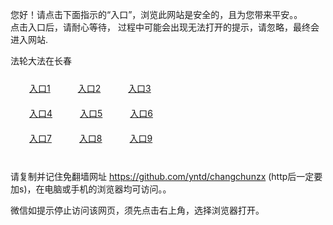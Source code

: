 您好！请点击下面指示的“入口”，浏览此网站是安全的，且为您带来平安。。 <br/>
点击入口后，请耐心等待， 过程中可能会出现无法打开的提示，请忽略，最终会进入网站. </br>

法轮大法在长春<br/>
<div style="padding:10px"><a style="margin:20px" target="_blank" href="https://d3ogzrauq3lo9w.cloudfront.net/2Qpsp?jbvfhzcx" id="ccLink1" rel="nofollow">入口1</a> <a target="_blank" style="margin:20px" href="https://d1lrlkjk526rim.cloudfront.net/2Qpsp?vimwha" id="ccLink2" rel="nofollow">入口2</a> <a style="margin:20px" target="_blank" href="https://d22fo8r2f5t20b.cloudfront.net/2Qpsp?xbnanw" id="ccLink3" rel="nofollow">入口3</a></div>

<div style="padding:10px" ><a style="margin:20px" target="_blank" href="https://d3ogzrauq3lo9w.cloudfront.net/2Qpsp?jbvfhzcx" id="ccLink4" rel="nofollow">入口4</a> <a style="margin:20px" href="https://d1lrlkjk526rim.cloudfront.net/2Qpsp?vimwha" target="_blank" id="ccLink5" rel="nofollow">入口5</a> <a style="margin:20px" href="https://d22fo8r2f5t20b.cloudfront.net/2Qpsp?xbnanw" target="_blank" id="ccLink6" rel="nofollow">入口6</a></div>

<div style="padding:10px"><a style="margin:20px" target="_blank" href="https://d3ogzrauq3lo9w.cloudfront.net/2Qpsp?jbvfhzcx" id="ccLink7" rel="nofollow">入口7</a> <a style="margin:20px" href="https://d1lrlkjk526rim.cloudfront.net/2Qpsp?vimwha" target="_blank" id="ccLink8" rel="nofollow">入口8</a> <a style="margin:20px" target="_blank" href="https://d22fo8r2f5t20b.cloudfront.net/2Qpsp?xbnanw" id="ccLink9" rel="nofollow">入口9</a></div>

<br/>



请复制并记住免翻墙网址 https://github.com/yntd/changchunzx (http后一定要加s)，在电脑或手机的浏览器均可访问。。<br/>

微信如提示停止访问该网页，须先点击右上角，选择浏览器打开。
